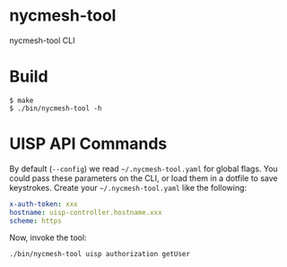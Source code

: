 # nycmesh-tool
nycmesh-tool CLI

# Build

```
$ make
$ ./bin/nycmesh-tool -h
```

# UISP API Commands

By default (`--config`) we read `~/.nycmesh-tool.yaml` for global flags. You could pass these parameters on the CLI, or load them in a dotfile to save keystrokes. Create your `~/.nycmesh-tool.yaml` like the following:

```yaml
x-auth-token: xxx
hostname: uisp-controller.hostname.xxx
scheme: https
```

Now, invoke the tool:

```
./bin/nycmesh-tool uisp authorization getUser
```
